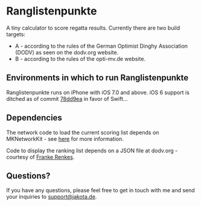 Ranglistenpunkte
================

A tiny calculator to score regatta results. Currently there are two build targets:

* A - according to the rules of the German Optimist Dinghy Association (DODV) as seen on the dodv.org website.
* B - according to the rules of the opti-mv.de website.


Environments in which to run Ranglistenpunkte
--------------------------------------

Ranglistenpunkte runs on iPhone with iOS 7.0 and above. iOS 6 support is ditched as of commit [78dd9ea](https://github.com/planetexpress69/Opti-Ranglistenpunkte/commit/78dd9ea5d72873093a4d832edc412efa9e9ef25b) in favor of Swift...


Dependencies
--------------------------------------

The network code to load the current scoring list depends on MKNetworkKit - see [here](http://blog.mugunthkumar.com/products/ios-framework-introducing-mknetworkkit/) for more information.

Code to display the ranking list depends on a JSON file at dodv.org - courtesy of [Franke Renkes](mailto:frank@renkes.de).

Questions?
----------

If you have any questions, please feel free to get in touch with me and send your inquiries to support@jakota.de.
